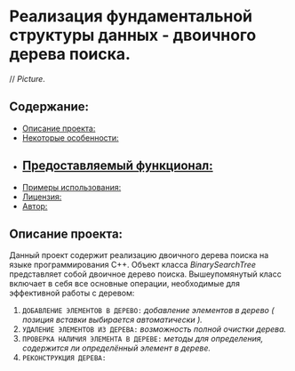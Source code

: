 # Реализация фундаментальной структуры данных - двоичного дерева поиска.

// *Picture*.

## Содержание:

- [Описание проекта:](#описание-проекта)
- [Некоторые особенности:](#некоторые-особенности)
- [Предоставляемый функционал:](#предоставляемый-функционал)
  -
- [Примеры использования:](#примеры-использования)
- [Лицензия:](#лицензия)
- [Автор:](#автор)

## Описание проекта:

Данный проект содержит реализацию двоичного дерева поиска на языке программирования C++. Объект класса *BinarySearchTree* представляет собой двоичное дерево поиска. Вышеупомянутый класс включает в себя все основные операции, необходимые для эффективной работы с деревом:

1) `ДОБАВЛЕНИЕ ЭЛЕМЕНТОВ В ДЕРЕВО:` *добавление элементов в дерево ( позиция вставки выбирается автоматически ).*
2) `УДАЛЕНИЕ ЭЛЕМЕНТОВ ИЗ ДЕРЕВА:` *возможность полной очистки дерева.*
3) `ПРОВЕРКА НАЛИЧИЯ ЭЛЕМЕНТА В ДЕРЕВЕ:` *методы для определения, содержится ли определённый элемент в дереве.*
4) `РЕКОНСТРУКЦИЯ ДЕРЕВА:`
